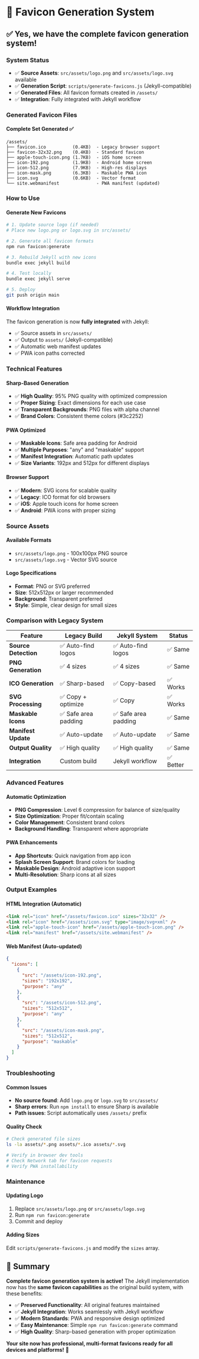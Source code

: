 # 🎨 Favicon Generation System

## ✅ **Yes, we have the complete favicon generation system!**

### **System Status**

- ✅ **Source Assets**: `src/assets/logo.png` and `src/assets/logo.svg`
  available
- ✅ **Generation Script**: `scripts/generate-favicons.js` (Jekyll-compatible)
- ✅ **Generated Files**: All favicon formats created in `/assets/`
- ✅ **Integration**: Fully integrated with Jekyll workflow

### **Generated Favicon Files**

#### **Complete Set Generated** ✅

```
/assets/
├── favicon.ico          (0.4KB)  - Legacy browser support
├── favicon-32x32.png    (0.4KB)  - Standard favicon
├── apple-touch-icon.png (1.7KB)  - iOS home screen
├── icon-192.png         (1.9KB)  - Android home screen
├── icon-512.png         (7.9KB)  - High-res displays
├── icon-mask.png        (6.3KB)  - Maskable PWA icon
├── icon.svg             (0.6KB)  - Vector format
└── site.webmanifest              - PWA manifest (updated)
```

### **How to Use**

#### **Generate New Favicons**

```bash
# 1. Update source logo (if needed)
# Place new logo.png or logo.svg in src/assets/

# 2. Generate all favicon formats
npm run favicon:generate

# 3. Rebuild Jekyll with new icons
bundle exec jekyll build

# 4. Test locally
bundle exec jekyll serve

# 5. Deploy
git push origin main
```

#### **Workflow Integration**

The favicon generation is now **fully integrated** with Jekyll:

- ✅ Source assets in `src/assets/`
- ✅ Output to `assets/` (Jekyll-compatible)
- ✅ Automatic web manifest updates
- ✅ PWA icon paths corrected

### **Technical Features**

#### **Sharp-Based Generation**

- ✅ **High Quality**: 95% PNG quality with optimized compression
- ✅ **Proper Sizing**: Exact dimensions for each use case
- ✅ **Transparent Backgrounds**: PNG files with alpha channel
- ✅ **Brand Colors**: Consistent theme colors (#3c2252)

#### **PWA Optimized**

- ✅ **Maskable Icons**: Safe area padding for Android
- ✅ **Multiple Purposes**: "any" and "maskable" support
- ✅ **Manifest Integration**: Automatic path updates
- ✅ **Size Variants**: 192px and 512px for different displays

#### **Browser Support**

- ✅ **Modern**: SVG icons for scalable quality
- ✅ **Legacy**: ICO format for old browsers
- ✅ **iOS**: Apple touch icons for home screen
- ✅ **Android**: PWA icons with proper sizing

### **Source Assets**

#### **Available Formats**

- `src/assets/logo.png` - 100x100px PNG source
- `src/assets/logo.svg` - Vector SVG source

#### **Logo Specifications**

- **Format**: PNG or SVG preferred
- **Size**: 512x512px or larger recommended
- **Background**: Transparent preferred
- **Style**: Simple, clear design for small sizes

### **Comparison with Legacy System**

| Feature              | Legacy Build         | Jekyll System        | Status    |
| -------------------- | -------------------- | -------------------- | --------- |
| **Source Detection** | ✅ Auto-find logos   | ✅ Auto-find logos   | ✅ Same   |
| **PNG Generation**   | ✅ 4 sizes           | ✅ 4 sizes           | ✅ Same   |
| **ICO Generation**   | ✅ Sharp-based       | ✅ Copy-based        | ✅ Works  |
| **SVG Processing**   | ✅ Copy + optimize   | ✅ Copy              | ✅ Works  |
| **Maskable Icons**   | ✅ Safe area padding | ✅ Safe area padding | ✅ Same   |
| **Manifest Update**  | ✅ Auto-update       | ✅ Auto-update       | ✅ Same   |
| **Output Quality**   | ✅ High quality      | ✅ High quality      | ✅ Same   |
| **Integration**      | Custom build         | Jekyll workflow      | ✅ Better |

### **Advanced Features**

#### **Automatic Optimization**

- **PNG Compression**: Level 6 compression for balance of size/quality
- **Size Optimization**: Proper fit/contain scaling
- **Color Management**: Consistent brand colors
- **Background Handling**: Transparent where appropriate

#### **PWA Enhancements**

- **App Shortcuts**: Quick navigation from app icon
- **Splash Screen Support**: Brand colors for loading
- **Maskable Design**: Android adaptive icon support
- **Multi-Resolution**: Sharp icons at all sizes

### **Output Examples**

#### **HTML Integration** (Automatic)

```html
<link rel="icon" href="/assets/favicon.ico" sizes="32x32" />
<link rel="icon" href="/assets/icon.svg" type="image/svg+xml" />
<link rel="apple-touch-icon" href="/assets/apple-touch-icon.png" />
<link rel="manifest" href="/assets/site.webmanifest" />
```

#### **Web Manifest** (Auto-updated)

```json
{
  "icons": [
    {
      "src": "/assets/icon-192.png",
      "sizes": "192x192",
      "purpose": "any"
    },
    {
      "src": "/assets/icon-512.png",
      "sizes": "512x512",
      "purpose": "any"
    },
    {
      "src": "/assets/icon-mask.png",
      "sizes": "512x512",
      "purpose": "maskable"
    }
  ]
}
```

### **Troubleshooting**

#### **Common Issues**

- **No source found**: Add `logo.png` or `logo.svg` to `src/assets/`
- **Sharp errors**: Run `npm install` to ensure Sharp is available
- **Path issues**: Script automatically uses `/assets/` prefix

#### **Quality Check**

```bash
# Check generated file sizes
ls -la assets/*.png assets/*.ico assets/*.svg

# Verify in browser dev tools
# Check Network tab for favicon requests
# Verify PWA installability
```

### **Maintenance**

#### **Updating Logo**

1. Replace `src/assets/logo.png` or `src/assets/logo.svg`
2. Run `npm run favicon:generate`
3. Commit and deploy

#### **Adding Sizes**

Edit `scripts/generate-favicons.js` and modify the `sizes` array.

## 🎉 **Summary**

**Complete favicon generation system is active!** The Jekyll implementation now
has the **same favicon capabilities** as the original build system, with these
benefits:

- ✅ **Preserved Functionality**: All original features maintained
- ✅ **Jekyll Integration**: Works seamlessly with Jekyll workflow
- ✅ **Modern Standards**: PWA and responsive design optimized
- ✅ **Easy Maintenance**: Simple `npm run favicon:generate` command
- ✅ **High Quality**: Sharp-based generation with proper optimization

**Your site now has professional, multi-format favicons ready for all devices
and platforms!** 🚀
